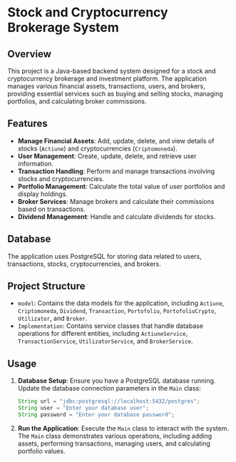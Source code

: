 # Stock and Cryptocurrency Brokerage System

## Overview
This project is a Java-based backend system designed for a stock and cryptocurrency brokerage and investment platform. The application manages various financial assets, transactions, users, and brokers, providing essential services such as buying and selling stocks, managing portfolios, and calculating broker commissions.

## Features
- **Manage Financial Assets**: Add, update, delete, and view details of stocks (`Actiune`) and cryptocurrencies (`Criptomoneda`).
- **User Management**: Create, update, delete, and retrieve user information.
- **Transaction Handling**: Perform and manage transactions involving stocks and cryptocurrencies.
- **Portfolio Management**: Calculate the total value of user portfolios and display holdings.
- **Broker Services**: Manage brokers and calculate their commissions based on transactions.
- **Dividend Management**: Handle and calculate dividends for stocks.

## Database
The application uses PostgreSQL for storing data related to users, transactions, stocks, cryptocurrencies, and brokers.

## Project Structure
- `model`: Contains the data models for the application, including `Actiune`, `Criptomoneda`, `Dividend`, `Transaction`, `Portofoliu`, `PortofoliuCrypto`, `Utilizator`, and `Broker`.
- `Implementation`: Contains service classes that handle database operations for different entities, including `ActiuneService`, `TransactionService`, `UtilizatorService`, and `BrokerService`.

## Usage
1. **Database Setup**: Ensure you have a PostgreSQL database running. Update the database connection parameters in the `Main` class:
    ```java
    String url = "jdbc:postgresql://localhost:5432/postgres";
    String user = "Enter your database user";
    String password = "Enter your database password";
    ```
2. **Run the Application**: Execute the `Main` class to interact with the system. The `Main` class demonstrates various operations, including adding assets, performing transactions, managing users, and calculating portfolio values.
